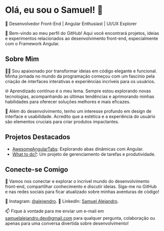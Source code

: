 # Olá, eu sou o Samuel! 👋

🚀 Desenvolvedor Front-End | Angular Enthusiast | UI/UX Explorer

🌟 Bem-vindo ao meu perfil do GitHub! Aqui você encontrará projetos, ideias e experimentos relacionados ao desenvolvimento front-end, especialmente com o Framework Angular.

## Sobre Mim

👨‍💻 Sou apaixonado por transformar ideias em código elegante e funcional. Minha jornada no mundo da programação começou com um fascínio pela criação de interfaces interativas e experiências incríveis para os usuários.

🌐 Aprendizado contínuo é o meu lema. Sempre estou explorando novas tecnologias, acompanhando as últimas tendências e aprimorando minhas habilidades para oferecer soluções melhores e mais eficazes.

🎨 Além do desenvolvimento, tenho um interesse profundo em design de interface e usabilidade. Acredito que a estética e a experiência do usuário são elementos cruciais para criar produtos impactantes.

## Projetos Destacados

- [AwesomeAngularTabs](https://github.com/samukaii/AwesomeAngularTabs): Explorando abas dinâmicas com Angular.
- [What to do?](https://github.com/samukaii/What-to-do): Um projeto de gerenciamento de tarefas e produtividade.

## Conecte-se Comigo

🔗 Vamos nos conectar e explorar o incrível mundo do desenvolvimento front-end, compartilhar conhecimento e discutir ideias. Siga-me no GitHub e nas redes sociais para ficar atualizado sobre minhas aventuras de código!

📸 Instagram: [@alejwndro](https://www.instagram.com/alejandro_samuka/).
💼 LinkedIn: [Samuel Alejandro](https://www.linkedin.com/in/samuel-alejandro/).

📫 Fique à vontade para me enviar um e-mail em [samuelalejandro.dev@gmail.com](mailto:samuelalejandro.dev@gmail.com) para qualquer pergunta, colaboração ou apenas para uma conversa divertida sobre desenvolvimento!

